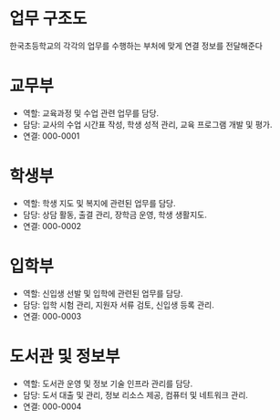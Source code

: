 # 업무 구조도
한국초등학교의 각각의 업무를 수행하는 부처에 맞게 연결 정보를 전달해준다

# 교무부
- 역할: 교육과정 및 수업 관련 업무를 담당.
- 담당: 교사의 수업 시간표 작성, 학생 성적 관리, 교육 프로그램 개발 및 평가.
- 연결: 000-0001

# 학생부
- 역할: 학생 지도 및 복지에 관련된 업무를 담당.
- 담당: 상담 활동, 출결 관리, 장학금 운영, 학생 생활지도.
- 연결: 000-0002

# 입학부
- 역할: 신입생 선발 및 입학에 관련된 업무를 담당.
- 담당: 입학 시험 관리, 지원자 서류 검토, 신입생 등록 관리.
- 연결: 000-0003

# 도서관 및 정보부
- 역할: 도서관 운영 및 정보 기술 인프라 관리를 담당.
- 담당: 도서 대출 및 관리, 정보 리소스 제공, 컴퓨터 및 네트워크 관리.
- 연결: 000-0004